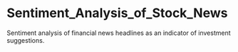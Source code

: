 # Sentiment_Analysis_of_Stock_News
Sentiment analysis of financial news headlines as an indicator of investment suggestions.
